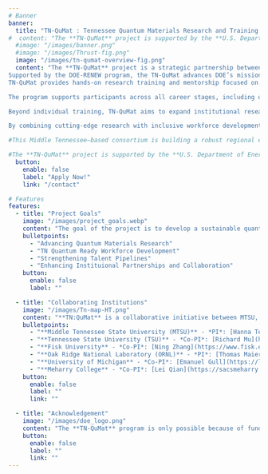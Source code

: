 ```yaml
---
# Banner
banner:
  title: "TN-QuMat : Tennessee Quantum Materials Research and Training Program"
#  content: "The **TN-QuMat** project is supported by the **U.S. Department of Energy (DOE) Researching New Energy Sciences Workforce (RENEW) initiative**, which aims to develop a skilled and diverse workforce in critical areas of national research. **TN-QuMat** is a collaborative initiative between **MTSU** (PI Hanna Terletska, Co-PI, John Villanova), **TSU**, (Co-PI Richard Mu), **Fisk University** (Co-PI Ning Zhang) and **Oak Ridge National Laboratory** (PI Thomas Maier, Co-PI Tom Berlijn)."
  #image: "/images/banner.png"
  #image: "/images/Thrust-fig.png"
  image: "/images/tn-qumat-overview-fig.png"
  content: "The **TN-QuMat** project is a strategic partnership between **MTSU**, **TSU**, **Fisk University**, **Meharry College**, and **Oak Ridge National Laboratory (ORNL)**.
Supported by the DOE-RENEW program, the TN-QuMat advances DOE’s mission by developing a skilled and diverse workforce in quantum science, an area critical to the nation’s scientific and technological importance.
TN-QuMat provides hands-on research training and mentorship focused on three major thrusts in quantum materials science: 1) Theoretical modeling, 2) First-principles simulations, and 3) Experimental synthesis and characterization of quantum materials.

The program supports participants across all career stages, including undergraduate and graduate students, postdoctoral researchers, and faculty. Trainees benefit from structured research opportunities, internships at ORNL, and multi-tiered mentoring from both academic and national lab scientists.

Beyond individual training, TN-QuMat aims to expand institutional research capacity in quantum science by investing in faculty development, fostering inter-institutional collaboration, and deepening strategic partnerships with ORNL.

By combining cutting-edge research with inclusive workforce development, TN-QuMat is cultivating a robust, diverse quantum-ready talent pipeline and accelerating regional innovation in quantum materials."

#This Middle Tennessee–based consortium is building a robust regional ecosystem for quantum research, education, and workforce development, empowering students, postdocs, and faculty across career stages through hands-on training, mentoring, and national lab collaboration."

#The **TN-QuMat** project is supported by the **U.S. Department of Energy (DOE) Researching New Energy Sciences Workforce (RENEW) initiative**, which aims to develop a skilled and diverse workforce in critical areas of national research. **TN-QuMat** is a collaborative initiative between **MTSU** (PI Hanna Terletska, Co-PI, John Villanova), **TSU**, (Co-PI Richard Mu), **Fisk University** (Co-PI Ning Zhang) and **Oak Ridge National Laboratory** (PI Thomas Maier, Co-PI Tom Berlijn)."
  button:
    enable: false
    label: "Apply Now!"
    link: "/contact"

# Features
features:
  - title: "Project Goals"
    image: "/images/project_goals.webp"
    content: "The goal of the project is to develop a sustainable quantum-ready workforce in Tennessee, focusing on advancing research, training, and interinstituional collaboration. The project is structured around four key thrusts:"
    bulletpoints:
      - "Advancing Quantum Materials Research"
      - "TN Quantum Ready Workforce Development"
      - "Strengthening Talent Pipelines"
      - "Enhancing Instituional Partnerships and Collaboration"
    button:
      enable: false
      label: ""

  - title: "Collaborating Institutions"
    image: "/images/Tn-map-HT.png"
    content: "**TN:QuMat** is a collaborative initiative between MTSU, TSU, Fisk University and ORNL integrating resources and expertise to position Tennessee as a hub for quantum research, education and workforce development."
    bulletpoints:
      - "**Middle Tennessee State University (MTSU)** - *PI*: [Hanna Terletska](https://w1.mtsu.edu/faculty/hanna-terletska), *Co-PI*: [John Villanova](https://w1.mtsu.edu/faculty/john-villanova)"
      - "**Tennessee State University (TSU)** - *Co-PI*: [Richard Mu](https://www.tnstate.edu/tigerinstitute/richard-mu.aspx)"
      - "**Fisk University** - *Co-PI*: [Ning Zhang](https://www.fisk.edu/directory/ning-zhang/)"
      - "**Oak Ridge National Laboratory (ORNL)** - *PI*: [Thomas Maier](https://www.ornl.gov/staff-profile/thomas-maier), *Co-PI*: [Tom Berlijn](https://www.ornl.gov/staff-profile/tom-berlijn)"
      - "**University of Michigan** - *Co-PI*: [Emanuel Gull](https://lsa.umich.edu/physics/people/faculty/egull.html), [Sergei Iskakov](https://sites.lsa.umich.edu/gull-lab/staff-members/sergei-iskakov/)"
      - "**Meharry College** - *Co-PI*: [Lei Qian](https://sacsmeharry.org/sacs/faculty/leiqian/)"
    button:
      enable: false
      label: ""
      link: ""

  - title: "Acknowledgement"
    image: "/images/doe_logo.png"
    content: "The **TN-QuMat** program is only possible because of funds by the U.S. Department of Energy under it's RENEW Program. The team at **TN-QuMat** is thankful for the same."
    button:
      enable: false
      label: ""
      link: ""
---
```

